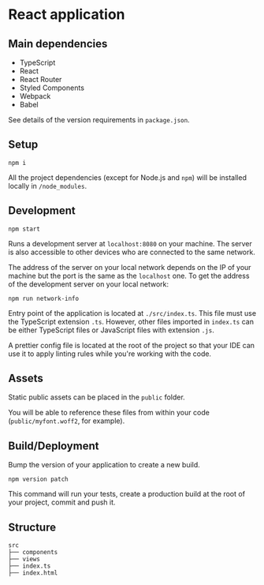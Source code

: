 # React application

## Main dependencies

-   TypeScript
-   React
-   React Router
-   Styled Components
-   Webpack
-   Babel

See details of the version requirements in `package.json`.

## Setup

    npm i

All the project dependencies (except for Node.js and `npm`) will be installed locally in `/node_modules`.

## Development

    npm start

Runs a development server at `localhost:8080` on your machine. The server is also accessible to other devices who are connected to the same network.

The address of the server on your local network depends on the IP of your machine but the port is the same as the `localhost` one. To get the address of the development server on your local network:

    npm run network-info

Entry point of the application is located at `./src/index.ts`. This file must use the TypeScript extension `.ts`. However, other files imported in `index.ts` can be either TypeScript files or JavaScript files with extension `.js`.

A prettier config file is located at the root of the project so that your IDE can use it to apply linting rules while you're working with the code.

## Assets

Static public assets can be placed in the `public` folder.

You will be able to reference these files from within your code (`public/myfont.woff2`, for example).

## Build/Deployment

Bump the version of your application to create a new build.

    npm version patch

This command will run your tests, create a production build at the root of your project, commit and push it.

## Structure

    src
    ├── components
    ├── views
    ├── index.ts
    ├── index.html
